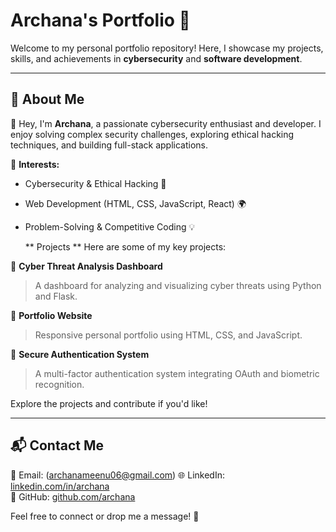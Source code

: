 # Archana's Portfolio 🌟

Welcome to my personal portfolio repository! Here, I showcase my projects, skills, and achievements in **cybersecurity** and **software development**.

---

## 🚀 About Me
👋 Hey, I'm **Archana**, a passionate cybersecurity enthusiast and developer. I enjoy solving complex security challenges, exploring ethical hacking techniques, and building full-stack applications.

📌 **Interests:**
- Cybersecurity & Ethical Hacking 🔐
- Web Development (HTML, CSS, JavaScript, React) 🌍
- Problem-Solving & Competitive Coding 💡

  ** Projects **
Here are some of my key projects:

 🔹 **Cyber Threat Analysis Dashboard**
> A dashboard for analyzing and visualizing cyber threats using Python and Flask.

 🔹 **Portfolio Website**
> Responsive personal portfolio using HTML, CSS, and JavaScript.

🔹 **Secure Authentication System**
> A multi-factor authentication system integrating OAuth and biometric recognition.

Explore the projects and contribute if you'd like!

---

## 📬 Contact Me
📩 Email: (archanameenu06@gmail.com)
🌐 LinkedIn: [linkedin.com/in/archana](https://linkedin.com/in/archana)  
🔗 GitHub: [github.com/archana](https://github.com/archana)

Feel free to connect or drop me a message! 🚀
